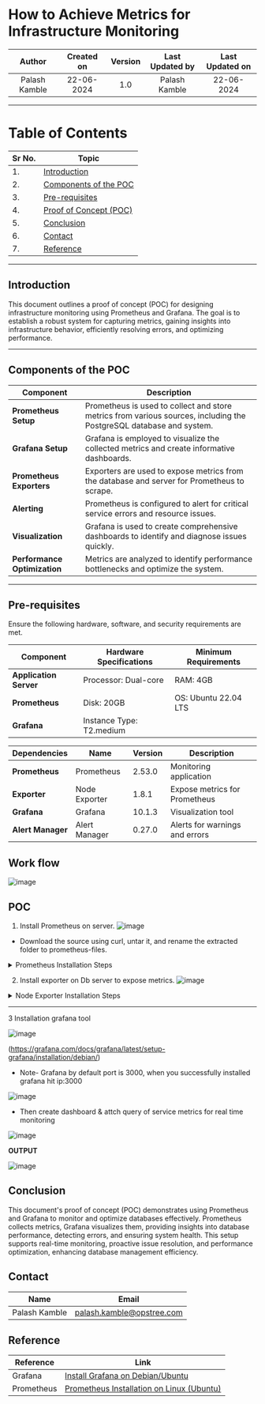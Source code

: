 # How to Achieve Metrics for Infrastructure Monitoring

| **Author**         | **Created on** | **Version** | **Last Updated by** | **Last Updated on** |
|:------------------:|:--------------:|:-----------:|:-------------------:|:-------------------:|
| Palash Kamble      | 22-06-2024     | 1.0         | Palash Kamble       | 22-06-2024          |

---

# Table of Contents

| Sr No. | Topic                                    |
|--------|------------------------------------------|
| 1.     | [Introduction](#introduction)            |
| 2.     | [Components of the POC](#components-of-the-poc) |
| 3.     | [Pre-requisites](#pre-requisites)        |
| 4.     | [Proof of Concept (POC)](#proof-of-concept-poc) |
| 5.     | [Conclusion](#conclusion)                |
| 6.     | [Contact](#contact)                      |
| 7.     | [Reference](#reference)                  |

---

## Introduction

This document outlines a proof of concept (POC) for designing infrastructure monitoring using Prometheus and Grafana. The goal is to establish a robust system for capturing metrics, gaining insights into infrastructure behavior, efficiently resolving errors, and optimizing performance.

---

## Components of the POC

| **Component**      | **Description**                                                                                           |
|--------------------|-----------------------------------------------------------------------------------------------------------|
| **Prometheus Setup**  | Prometheus is used to collect and store metrics from various sources, including the PostgreSQL database and system. |
| **Grafana Setup**     | Grafana is employed to visualize the collected metrics and create informative dashboards.                 |
| **Prometheus Exporters** | Exporters are used to expose metrics from the database and server for Prometheus to scrape.            |
| **Alerting**          | Prometheus is configured to alert for critical service errors and resource issues.                        |
| **Visualization**     | Grafana is used to create comprehensive dashboards to identify and diagnose issues quickly.                |
| **Performance Optimization** | Metrics are analyzed to identify performance bottlenecks and optimize the system.                     |

---

## Pre-requisites

Ensure the following hardware, software, and security requirements are met.

| **Component**       | **Hardware Specifications**             | **Minimum Requirements**         |
|---------------------|-----------------------------------------|----------------------------------|
| **Application Server** | Processor: Dual-core                  | RAM: 4GB                         |
| **Prometheus**      | Disk: 20GB                              | OS: Ubuntu 22.04 LTS             |
| **Grafana**         | Instance Type: T2.medium                |                                  |

| **Dependencies**    | **Name**       | **Version** | **Description**             |
|---------------------|----------------|-------------|-----------------------------|
| **Prometheus**      | Prometheus     | 2.53.0      | Monitoring application      |
| **Exporter**        | Node Exporter  | 1.8.1       | Expose metrics for Prometheus|
| **Grafana**         | Grafana        | 10.1.3      | Visualization tool          |
| **Alert Manager**   | Alert Manager  | 0.27.0      | Alerts for warnings and errors |

## Work flow 

![image](https://github.com/palash80/Palash-repo/assets/153359214/07da1374-b60a-4eb6-9b21-2a3d1334f094)



##  POC 

1. Install Prometheus on server.
![image](https://github.com/palash80/Palash-repo/assets/153359214/6664f9ab-1151-4f05-a69b-d505e1fedcf3)


- Download the source using curl, untar it, and rename the extracted folder to prometheus-files.
<details>
  <summary>Prometheus Installation Steps</summary>

<br> <tab><tab><pre><code>sudo apt update
wget https://github.com/prometheus/prometheus/releases/download/v2.53.0/prometheus-2.53.0.linux-amd64.tar.gz
tar -xzvf prometheus-2.53.0.linux-amd64.tar.gz
mv prometheus-2.53.0.linux-amd64 prometheus-files

</pre></code><br>**OUTPUT :** <br>![Screenshot from 2024-06-20 05-59-48](https://github.com/MyGurukulam-P8/Sanatak_batchP8_Doc/assets/164150254/7f9e719d-4b65-4fc3-86c3-51d5dec2a7e3)<br>
![Screenshot from 2024-06-20 06-04-11](https://github.com/MyGurukulam-P8/Sanatak_batchP8_Doc/assets/164150254/e7b13389-bdc4-4936-bb12-a9c56d47b581)<br>


- Create a Prometheus user, required directories, and make Prometheus the user as the owner of those directories.



<br> <tab><tab><pre><code>sudo useradd --no-create-home --shell /bin/false prometheus
sudo mkdir /etc/prometheus
sudo mkdir /var/lib/prometheus
sudo chown prometheus:prometheus /etc/prometheus
sudo chown prometheus:prometheus /var/lib/prometheus</pre></code><br>**OUTPUT :** <br>![Screenshot from 2024-06-20 06-07-41](https://github.com/MyGurukulam-P8/Sanatak_batchP8_Doc/assets/164150254/c043cb89-bf6b-4c94-861e-f8e2aeab4de1)
<br>

- Copy prometheus and promtool binary from prometheus-files folder to /usr/local/bin and change the ownership to prometheus user.

<br> <tab><tab><pre><code>sudo cp prometheus-files/prometheus /usr/local/bin/
sudo cp prometheus-files/promtool /usr/local/bin/
sudo chown prometheus:prometheus /usr/local/bin/prometheus
sudo chown prometheus:prometheus /usr/local/bin/promtool</pre></code><br>**OUTPUT :** <br>![Screenshot from 2024-06-20 06-08-05](https://github.com/MyGurukulam-P8/Sanatak_batchP8_Doc/assets/164150254/be4f5d3d-2733-4fd7-8bf3-55c4e4629fca)
<br>

- Move the consoles and console_libraries directories from prometheus-files to /etc/prometheus folder and change the ownership to prometheus user.


<br> <tab><tab><pre><code>sudo cp -r prometheus-files/consoles /etc/prometheus
sudo cp -r prometheus-files/console_libraries /etc/prometheus
sudo chown -R prometheus:prometheus /etc/prometheus/consoles
sudo chown -R prometheus:prometheus /etc/prometheus/console_libraries</pre></code><br>**OUTPUT :** <br>![Screenshot from 2024-06-20 06-07-59](https://github.com/MyGurukulam-P8/Sanatak_batchP8_Doc/assets/164150254/bd091059-39d4-4cd4-b5d8-5ba5e27dd3ad)
<br>



- Setup Prometheus Configuration and copy the following contents to the prometheus.yml file


<br> <tab><tab><pre><code>sudo vi /etc/prometheus/prometheus.yml</pre></code><br>


<br> <tab><tab><pre><code>

```
global:
  scrape_interval: 10s

scrape_configs:
  - job_name: 'prometheus'
    scrape_interval: 5s
    static_configs:
      - targets: ['localhost:9090']
      


```
      
</pre></code><br>




- Change the ownership of the file to prometheus user.

<br> <tab><tab><pre><code>sudo chown prometheus:prometheus /etc/prometheus/prometheus.yml</pre></code><br>


- Create a prometheus service file.Copy the following content to the file.


<br> <tab><tab><pre><code>sudo vi /etc/systemd/system/prometheus.service</pre></code><br>



<br> <tab><tab><pre><code>[Unit]
Description=Prometheus
Wants=network-online.target
After=network-online.target

[Service]
User=prometheus
Group=prometheus
Type=simple
ExecStart=/usr/local/bin/prometheus \
    --config.file /etc/prometheus/prometheus.yml \
    --storage.tsdb.path /var/lib/prometheus/ \
    --web.console.templates=/etc/prometheus/consoles \
    --web.console.libraries=/etc/prometheus/console_libraries

[Install]
WantedBy=multi-user.target</pre></code><br>


- Reload the systemd service to register the prometheus service and start the prometheus service & check the status.

<br> <tab><tab><pre><code>sudo systemctl daemon-reload
sudo systemctl start prometheus
sudo systemctl status prometheus</pre></code><br><br>**OUTPUT :** <br>![Screenshot from 2024-06-20 06-14-28](https://github.com/MyGurukulam-P8/Sanatak_batchP8_Doc/assets/164150254/e9434af0-773b-4b0b-8e58-859c760c4025)
<br>

- Now you will be able to access the prometheus UI on 9090 port of the prometheus server. 


<br> <tab><tab><pre><code>http://prometheus-ip:9090/graph</pre></code><br><br>**OUTPUT :** <br>![Screenshot from 2024-06-20 06-17-10](https://github.com/MyGurukulam-P8/Sanatak_batchP8_Doc/assets/164150254/3902089c-b17f-487f-a40e-5c70f42adcb7)
<br>

</details>

2. Install exporter on Db server to expose metrics.
![image](https://github.com/palash80/Palash-repo/assets/153359214/5162d058-c769-4d2b-8590-a70357a0be14)


<details>
  <summary>Node Exporter  Installation Steps</summary>

- Installing Node exporter.Download the Node Exporter binary to each Couchbase Server that you want to monitor. The Node Exporter will export system related stats.

<br> <tab><tab><pre><code>wget https://github.com/prometheus/node_exporter/releases/download/v1.8.1/node_exporter-1.8.1.linux-amd64.tar.gz</pre></code><br>**OUTPUT :** 

- Create a Node Exporter user, required directories, and make prometheus user as the owner of those directories.

<br> <tab><tab><pre><code>sudo groupadd -f node_exporter
sudo useradd -g node_exporter --no-create-home --shell /bin/false node_exporter
sudo mkdir /etc/node_exporter
sudo chown node_exporter:node_exporter /etc/node_exporter</pre></code><br>**OUTPUT :** <br>![Screenshot from 2024-06-20 06-46-17](https://github.com/MyGurukulam-P8/Sanatak_batchP8_Doc/assets/164150254/990d4138-d56c-417d-aef5-3fe4ad95f22b)
<br>


- Untar and move the downloaded Node Exporter binary
<br> <tab><tab><pre><code>tar -xzvf node_exporter-1.8.1.linux-amd64.tar.gz 
mv node_exporter-1.8.1.linux-amd64 node_exporter-files

</pre></code><br>**OUTPUT :** <br>![Screenshot from 2024-06-20 06-49-42](https://github.com/MyGurukulam-P8/Sanatak_batchP8_Doc/assets/164150254/d0d6dac1-b96b-434f-b318-56024997fa0a)
<br>


- Copy node_exporter binary from node_exporter-files folder to /usr/bin and change the ownership to prometheus user.

<br> <tab><tab><pre><code>sudo cp node_exporter-files/node_exporter /usr/bin/
sudo chown node_exporter:node_exporter /usr/bin/node_exporter<</pre></code><br>


- Create a node_exporter service file.

<br> <tab><tab><pre><code>sudo vi /usr/lib/systemd/system/node_exporter.service</pre></code><br>

- Add the following configuration




<br> <tab><tab><pre><code>[Unit]
Description=Node Exporter
Documentation=https://prometheus.io/docs/guides/node-exporter/
Wants=network-online.target
After=network-online.target

[Service]
User=node_exporter
Group=node_exporter
Type=simple
Restart=on-failure
ExecStart=/usr/bin/node_exporter \
  --web.listen-address=:9200

[Install]
WantedBy=multi-user.target</pre></code>

<br> <tab><tab><pre><code>sudo chmod 664 /usr/lib/systemd/system/node_exporter.service

</pre></code><br>


- Reload the systemd service to register the prometheus service and start the prometheus service.
<br> <tab><tab><pre><code>sudo systemctl daemon-reload
sudo systemctl start node_exporter

</pre></code><br>**OUTPUT :** <br><br>![Screenshot from 2024-06-20 06-58-32](https://github.com/MyGurukulam-P8/Sanatak_batchP8_Doc/assets/164150254/d4335cce-1eb0-4a34-9615-db725c5ea655)<br>



</details>

---------



3 Installation grafana tool

![image](https://github.com/palash80/Palash-repo/assets/153359214/b6c8f2c5-3304-4e04-93cc-d26fb5b0a0be)


(https://grafana.com/docs/grafana/latest/setup-grafana/installation/debian/)

* Note- Grafana by default port is 3000, when you successfully installed grafana hit ip:3000

![image](https://github.com/palash80/Palash-repo/assets/153359214/8d4bc9f8-5acb-4fd3-8f8d-616f2ccdcc7a)

* Then create dashboard & attch query of service metrics for real time monitoring

![image](https://github.com/palash80/Palash-repo/assets/153359214/fd12e57e-e56f-4a26-bff5-e62e2cf61893)


**OUTPUT**

![image](https://github.com/palash80/Palash-repo/assets/153359214/98f3bfad-ab87-4c53-b05b-0683727962b7)

## Conclusion

This document's proof of concept (POC) demonstrates using Prometheus and Grafana to monitor and optimize databases effectively. Prometheus collects metrics, Grafana visualizes them, providing insights into database performance, detecting errors, and ensuring system health. This setup supports real-time monitoring, proactive issue resolution, and performance optimization, enhancing database management efficiency.


## Contact 

|     Name         | Email  |
| -----------------| ------------------------------------ |
| Palash Kamble    | palash.kamble@opstree.com |


## Reference

| **Reference**       | **Link**                                                                          |
|----------------|-------------------------------------------------------------------------------------------------|
| Grafana        | [Install Grafana on Debian/Ubuntu](https://grafana.com/docs/grafana/latest/setup-grafana/installation/debian/) |
| Prometheus     | [Prometheus Installation on Linux (Ubuntu)](https://medium.com/@abdullah.eid.2604/prometheus-installation-on-linux-ubuntu-c4497e5154f6) |




